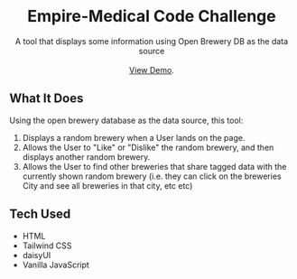 <br/>
<p align="center">
  <h1 align="center">Empire-Medical Code Challenge</h1>

  <p align="center">
    A tool that displays some information using Open Brewery DB as the data source
    <br/>
    <br/>
    <a href="https://em-code-challenge-production.up.railway.app/" target="_blank">View Demo</a>.
  </p>
</p>



## What It Does

Using the open brewery database as the data source, this tool:

1. Displays a random brewery when a User lands on the page.
2. Allows the User to "Like" or "Dislike" the random brewery, and then displays another random brewery.
3. Allows the User to find other breweries that share tagged data with the currently shown random brewery (i.e. they can click on the breweries City and see all breweries in that city, etc etc)

## Tech Used

- HTML
- Tailwind CSS
- daisyUI
- Vanilla JavaScript

